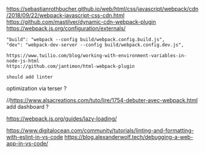 https://sebastianrothbucher.github.io/web/html/css/javascript/webpack/cdn/2018/09/22/webpack-javascript-css-cdn.html
https://github.com/mastilver/dynamic-cdn-webpack-plugin
https://webpack.js.org/configuration/externals/

    "build": "webpack --config build/webpack.config.build.js",
    "dev": "webpack-dev-server --config build/webpack.config.dev.js",

    https://www.twilio.com/blog/working-with-environment-variables-in-node-js-html
    https://github.com/jantimon/html-webpack-plugin

    should add linter

optimization via terser ?

  //https://www.alsacreations.com/tuto/lire/1754-debuter-avec-webpack.html add dashboard ?

  https://webpack.js.org/guides/lazy-loading/

  https://www.digitalocean.com/community/tutorials/linting-and-formatting-with-eslint-in-vs-code
  https://blog.alexanderwolf.tech/debugging-a-web-app-in-vs-code/